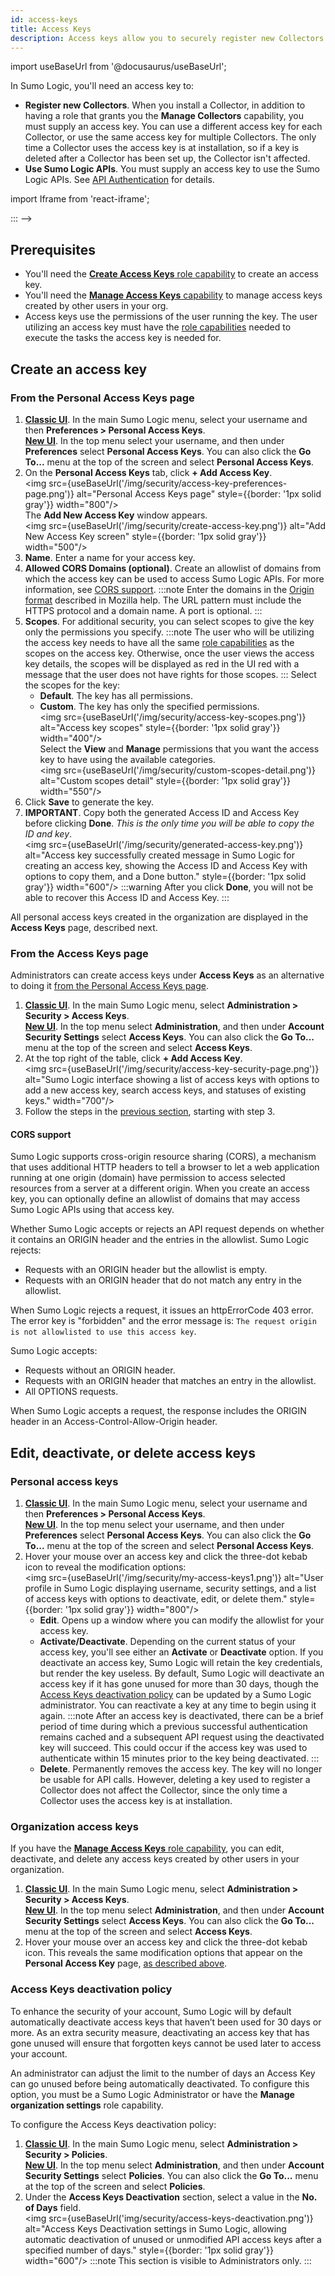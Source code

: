 ```yaml
---
id: access-keys
title: Access Keys
description: Access keys allow you to securely register new Collectors or access Sumo Logic APIs.
---
```

import useBaseUrl from '@docusaurus/useBaseUrl';

In Sumo Logic, you'll need an access key to:

* **Register new Collectors**. When you install a Collector, in addition to having a role that grants you the **Manage Collectors** capability, you must supply an access key. You can use a different access key for each Collector, or use the same access key for multiple Collectors. The only time a Collector uses the access key is at installation, so if a key is deleted after a Collector has been set up, the Collector isn't affected.
* **Use Sumo Logic APIs**. You must supply an access key to use the Sumo Logic APIs. See [API Authentication](/docs/api/getting-started#authentication) for details.

import Iframe from 'react-iframe';

<!-- outdated
:::sumo Micro Lesson

<Iframe url="https://fast.wistia.net/embed/iframe/01escgcbfa?web_component=true&seo=true&videoFoam=false"
  width="854px"
  height="480px"
  title="title"
  id="wistiaVideo"
  className="video-container"
  display="initial"
  position="relative"
  allow="autoplay; fullscreen"
  allowfullscreen
/>

<!-- old
<Iframe url="https://www.youtube.com/embed/1UY7vQiJwQ4?rel=0"
        width="854px"
        height="480px"
        id="myId"
        className="video-container"
        display="initial"
        position="relative"
        allow="accelerometer; clipboard-write; encrypted-media; gyroscope; picture-in-picture"
        allowfullscreen
        />
-->

:::
-->

## Prerequisites

* You'll need the [**Create Access Keys** role capability](/docs/manage/users-roles/roles/role-capabilities#security) to create an access key.
* You'll need the [**Manage Access Keys** capability](/docs/manage/users-roles/roles/role-capabilities#security) to manage access keys created by other users in your org.
* Access keys use the permissions of the user running the key. The user utilizing an access key must have the [role capabilities](/docs/manage/users-roles/roles/role-capabilities) needed to execute the tasks the access key is needed for. 

## Create an access key

### From the Personal Access Keys page

1. [**Classic UI**](/docs/get-started/sumo-logic-ui-classic). In the main Sumo Logic menu, select your username and then **Preferences > Personal Access Keys**.<br/>[**New UI**](/docs/get-started/sumo-logic-ui). In the top menu select your username, and then under **Preferences** select **Personal Access Keys**. You can also click the **Go To...** menu at the top of the screen and select **Personal Access Keys**.
1. On the **Personal Access Keys** tab, click **+ Add Access Key**.<br/><img src={useBaseUrl('/img/security/access-key-preferences-page.png')} alt="Personal Access Keys page" style={{border: '1px solid gray'}} width="800"/><br/>The **Add New Access Key** window appears.<br/><img src={useBaseUrl('/img/security/create-access-key.png')} alt="Add New Access Key screen" style={{border: '1px solid gray'}} width="500"/>
1. **Name**. Enter a name for your access key.  
1. **Allowed CORS Domains (optional)**. Create an allowlist of domains from which the access key can be used to access Sumo Logic APIs. For more information, see [CORS support](#cors-support). 
    :::note
    Enter the domains in the [Origin format](https://developer.mozilla.org/en-US/docs/Web/HTTP/Headers/Origin) described in Mozilla help. The URL pattern must include the HTTPS protocol and a domain name. A port is optional.
    :::
1. **Scopes**. For additional security, you can select scopes to give the key only the permissions you specify.
   :::note
   The user who will be utilizing the access key needs to have all the same [role capabilities](/docs/manage/users-roles/roles/role-capabilities) as the scopes on the access key. Otherwise, once the user views the access key details, the scopes will be displayed as red in the UI red with a message that the user does not have rights for those scopes.
   :::
   Select the scopes for the key:
    * **Default**. The key has all permissions.
    * **Custom**. The key has only the specified permissions. <br/><img src={useBaseUrl('/img/security/access-key-scopes.png')} alt="Access key scopes" style={{border: '1px solid gray'}} width="400"/><br/>Select the **View** and **Manage** permissions that you want the access key to have using the available categories.<br/><img src={useBaseUrl('/img/security/custom-scopes-detail.png')} alt="Custom scopes detail" style={{border: '1px solid gray'}} width="550"/>
1. Click **Save** to generate the key. 
1. **IMPORTANT**. Copy both the generated Access ID and Access Key before clicking **Done**. *This is the only time you will be able to copy the ID and key*.<br/><img src={useBaseUrl('/img/security/generated-access-key.png')} alt="Access key successfully created message in Sumo Logic for creating an access key, showing the Access ID and Access Key with options to copy them, and a Done button." style={{border: '1px solid gray'}} width="600"/>
   :::warning
   After you click **Done**, you will not be able to recover this Access ID and Access Key.
   :::

All personal access keys created in the organization are displayed in the **Access Keys** page, described next. 

### From the Access Keys page

Administrators can create access keys under **Access Keys** as an alternative to doing it [from the Personal Access Keys page](#from-the-personal-access-keys-page).

1. [**Classic UI**](/docs/get-started/sumo-logic-ui-classic). In the main Sumo Logic menu, select **Administration > Security > Access Keys**. <br/>[**New UI**](/docs/get-started/sumo-logic-ui). In the top menu select **Administration**, and then under **Account Security Settings** select **Access Keys**. You can also click the **Go To...** menu at the top of the screen and select **Access Keys**.
1. At the top right of the table, click **+ Add Access Key**. <br/><img src={useBaseUrl('/img/security/access-key-security-page.png')} alt="Sumo Logic interface showing a list of access keys with options to add a new access key, search access keys, and statuses of existing keys." width="700"/>
1. Follow the steps in the [previous section](#from-the-personal-access-keys-page), starting with step 3.

#### CORS support

Sumo Logic supports cross-origin resource sharing (CORS), a mechanism that uses additional HTTP headers to tell a browser to let a web application running at one origin (domain) have permission to access selected resources from a server at a different origin. When you create an access key, you can optionally define an allowlist of domains that may access Sumo Logic APIs using that access key. 

Whether Sumo Logic accepts or rejects an API request depends on whether it contains an ORIGIN header and the entries in the allowlist. Sumo Logic rejects:

* Requests with an ORIGIN header but the allowlist is empty.
* Requests with an ORIGIN header that do not match any entry in the allowlist.

When Sumo Logic rejects a request, it issues an httpErrorCode 403 error. The error key is "forbidden" and the error message is: `The request origin is not allowlisted to use this access key`.

Sumo Logic accepts:

* Requests without an ORIGIN header. 
* Requests with an ORIGIN header that matches an entry in the allowlist.
* All OPTIONS requests.

When Sumo Logic accepts a request, the response includes the ORIGIN header in
an Access-Control-Allow-Origin header.

## Edit, deactivate, or delete access keys

### Personal access keys

1. [**Classic UI**](/docs/get-started/sumo-logic-ui-classic). In the main Sumo Logic menu, select your username and then **Preferences > Personal Access Keys**.<br/>[**New UI**](/docs/get-started/sumo-logic-ui). In the top menu select your username, and then under **Preferences** select **Personal Access Keys**. You can also click the **Go To...** menu at the top of the screen and select **Personal Access Keys**.  
1. Hover your mouse over an access key and click the three-dot kebab icon to reveal the modification options:<br/><img src={useBaseUrl('/img/security/my-access-keys1.png')} alt="User profile in Sumo Logic displaying username, security settings, and a list of access keys with options to deactivate, edit, or delete them." style={{border: '1px solid gray'}} width="800"/>
   * **Edit**. Opens up a window where you can modify the allowlist for your access key.
   * **Activate/Deactivate**. Depending on the current status of your access key, you'll see either an **Activate** or **Deactivate** option. If you deactivate an access key, Sumo Logic will retain the key credentials, but render the key useless. By default, Sumo Logic will deactivate an access key if it has gone unused for more than 30 days, though the [Access Keys deactivation policy](#access-keys-deactivation-policy) can be updated by a Sumo Logic administrator. You can reactivate a key at any time to begin using it again.
     :::note
     After an access key is deactivated, there can be a brief period of time during which a previous successful authentication remains cached and a subsequent API request using the deactivated key will succeed. This could occur if the access key was used to authenticate within 15 minutes prior to the key being deactivated.
     :::
   * **Delete**. Permanently removes the access key. The key will no longer be usable for API calls. However, deleting a key used to register a Collector does not affect the Collector, since the only time a Collector uses the access key is at installation.

### Organization access keys

If you have the [**Manage Access Keys** role capability](/docs/manage/users-roles/roles/role-capabilities#security), you can edit, deactivate, and delete any access keys created by other users in your organization.

1. [**Classic UI**](/docs/get-started/sumo-logic-ui-classic). In the main Sumo Logic menu, select **Administration > Security > Access Keys**. <br/>[**New UI**](/docs/get-started/sumo-logic-ui). In the top menu select **Administration**, and then under **Account Security Settings** select **Access Keys**. You can also click the **Go To...** menu at the top of the screen and select **Access Keys**. 
1. Hover your mouse over an access key and click the three-dot kebab icon. This reveals the same modification options that appear on the **Personal Access Key** page, [as described above](#edit-deactivate-or-delete-access-keys).

### Access Keys deactivation policy

To enhance the security of your account, Sumo Logic will by default automatically deactivate access keys that haven’t been used for 30 days or more. As an extra security measure, deactivating an access key that has gone unused will ensure that forgotten keys cannot be used later to access your account.

An administrator can adjust the limit to the number of days an Access Key can go unused before being automatically deactivated. To configure this option, you must be a Sumo Logic Administrator or have the **Manage organization settings** role capability.

To configure the Access Keys deactivation policy:
1. [**Classic UI**](/docs/get-started/sumo-logic-ui-classic). In the main Sumo Logic menu, select **Administration > Security > Policies**. <br/>[**New UI**](/docs/get-started/sumo-logic-ui). In the top menu select **Administration**, and then under **Account Security Settings** select **Policies**. You can also click the **Go To...** menu at the top of the screen and select **Policies**. 
1. Under the **Access Keys Deactivation** section, select a value in the **No. of Days** field.<br/><img src={useBaseUrl('img/security/access-keys-deactivation.png')} alt="Access Keys Deactivation settings in Sumo Logic, allowing automatic deactivation of unused or unmodified API access keys after a specified number of days." style={{border: '1px solid gray'}} width="600"/>
    :::note
    This section is visible to Administrators only.
    :::
